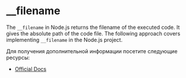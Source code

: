 # \_\_filename

The `__filename` in Node.js returns the filename of the executed code. It gives the absolute path of the code file. The following approach covers implementing `__filename` in the Node.js project.

Для получения дополнительной информации посетите следующие ресурсы:

- [Official Docs](https://nodejs.org/docs/latest/api/modules.html#__filename)

